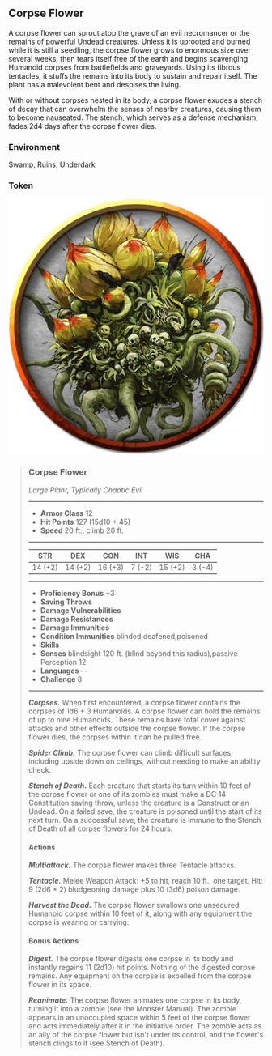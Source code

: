 ## Corpse Flower
A corpse flower can sprout atop the grave of an evil necromancer or the remains of powerful Undead creatures. Unless it is uprooted and burned while it is still a seedling, the corpse flower grows to enormous size over several weeks, then tears itself free of the earth and begins scavenging Humanoid corpses from battlefields and graveyards. Using its fibrous tentacles, it stuffs the remains into its body to sustain and repair itself. The plant has a malevolent bent and despises the living.

With or without corpses nested in its body, a corpse flower exudes a stench of decay that can overwhelm the senses of nearby creatures, causing them to become nauseated. The stench, which serves as a defense mechanism, fades 2d4 days after the corpse flower dies.

### Environment
Swamp, Ruins, Underdark

### Token
![](CorpseFlower-Token.png)

>### Corpse Flower
>*Large Plant, Typically Chaotic Evil*
>___
>- **Armor Class** 12
>- **Hit Points** 127 (15d10 + 45)
>- **Speed** 20 ft., climb 20 ft.
>___
>|**STR**|**DEX**|**CON**|**INT**|**WIS**|**CHA**|
>|:---:|:---:|:---:|:---:|:---:|:---:|
>|14 (+2)|14 (+2)|16 (+3)|7 (-2)|15 (+2)|3 (-4)|
>
>___
>- **Proficiency Bonus** +3
>- **Saving Throws** 
>- **Damage Vulnerabilities** 
>- **Damage Resistances** 
>- **Damage Immunities** 
>- **Condition Immunities** blinded,deafened,poisoned
>- **Skills** 
>- **Senses** blindsight 120 ft. (blind beyond this radius),passive Perception 12
>- **Languages** --
>- **Challenge** 8
>___
>***Corpses.*** When first encountered, a corpse flower contains the corpses of 1d6 + 3 Humanoids. A corpse flower can hold the remains of up to nine Humanoids. These remains have total cover against attacks and other effects outside the corpse flower. If the corpse flower dies, the corpses within it can be pulled free.
>
>***Spider Climb.*** The corpse flower can climb difficult surfaces, including upside down on ceilings, without needing to make an ability check.
>
>***Stench of Death.*** Each creature that starts its turn within 10 feet of the corpse flower or one of its zombies must make a DC 14 Constitution saving throw, unless the creature is a Construct or an Undead. On a failed save, the creature is poisoned until the start of its next turn. On a successful save, the creature is immune to the Stench of Death of all corpse flowers for 24 hours.
>
>#### Actions
>***Multiattack.*** The corpse flower makes three Tentacle attacks.
>
>***Tentacle.*** Melee Weapon Attack: +5 to hit, reach 10 ft., one target. Hit: 9 (2d6 + 2) bludgeoning damage plus 10 (3d6) poison damage.
>
>***Harvest the Dead.*** The corpse flower swallows one unsecured Humanoid corpse within 10 feet of it, along with any equipment the corpse is wearing or carrying.
>
>#### Bonus Actions
>***Digest.*** The corpse flower digests one corpse in its body and instantly regains 11 (2d10) hit points. Nothing of the digested corpse remains. Any equipment on the corpse is expelled from the corpse flower in its space.
>
>***Reanimate.*** The corpse flower animates one corpse in its body, turning it into a zombie (see the Monster Manual). The zombie appears in an unoccupied space within 5 feet of the corpse flower and acts immediately after it in the initiative order. The zombie acts as an ally of the corpse flower but isn't under its control, and the flower's stench clings to it (see Stench of Death).
>
